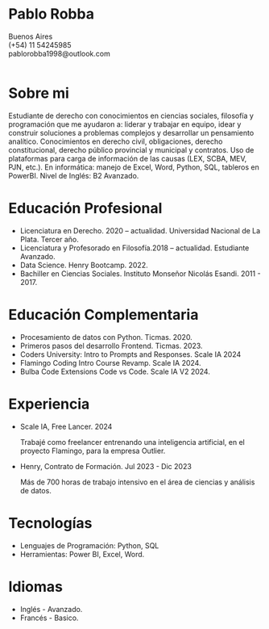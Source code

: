 <div style="display: flex; flex-direction: row-reverse;">

  <div style="flex: 2;">
    <h1>Pablo Robba</h1>
    <p>Buenos Aires<br>(+54) 11 54245985<br>pablorobba1998@outlook.com</p>
  </div>
</div>







# Sobre mi
Estudiante de derecho con conocimientos en ciencias sociales, filosofía y programación que me ayudaron a: liderar y trabajar en equipo, idear y construir soluciones a problemas complejos y desarrollar un pensamiento analítico. Conocimientos en derecho civil, obligaciones, derecho constitucional, derecho público provincial  y municipal y contratos. Uso de plataformas para carga de información de las causas (LEX, SCBA, MEV, PJN, etc.). En informática: manejo de Excel, Word, Python, SQL, tableros en PowerBI. Nivel de Inglés: B2 Avanzado.

# Educación Profesional
* Licenciatura en Derecho. 2020 – actualidad. Universidad Nacional de La Plata. Tercer año. 
* Licenciatura y Profesorado en Filosofía.2018 – actualidad. Estudiante Avanzado.
* Data Science. Henry Bootcamp. 2022.
* Bachiller en Ciencias Sociales. Instituto Monseñor Nicolás Esandi. 2011 - 2017.

# Educación Complementaria
* Procesamiento de datos con Python. Ticmas. 2020.
* Primeros pasos del desarrollo Frontend. Ticmas. 2023.
* Coders University: Intro to Prompts and Responses. Scale IA 2024
* Flamingo Coding Intro Course Revamp. Scale IA 2024.
* Bulba Code Extensions Code vs Code. Scale IA V2 2024.

# Experiencia
* Scale IA, Free Lancer. 2024

  Trabajé como freelancer entrenando una inteligencia artificial, en el proyecto Flamingo, para la empresa Outlier.

* Henry, Contrato de Formación. Jul 2023 - Dic 2023

  Más de 700 horas de trabajo intensivo en el área de ciencias y análisis de datos.


# Tecnologías

* Lenguajes de Programación: Python, SQL 
* Herramientas: Power BI, Excel, Word.


# Idiomas
* Inglés - Avanzado.
* Francés - Basico.

